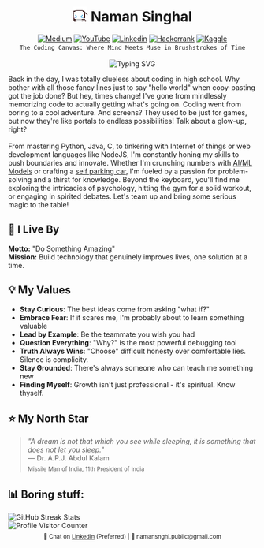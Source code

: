 <h1 align="center">
    <img src="https://github.com/namansnghl/namansnghl/blob/main/media/cinnamorollwave.gif" width="30">
    Naman Singhal
</h1>
<div align="center">
    <a href="https://medium.com/@naman_snghl" target="_blank"><img src="https://img.shields.io/badge/Medium-12100E?logo=medium&logoColor=white" alt="Medium"></a>
    <a href="https://www.youtube.com/@namansnghl" target="_blank"><img src="https://img.shields.io/badge/YouTube-%23FF0000.svg?logo=YouTube&logoColor=white" alt="YouTube"></a>
    <a href="https://www.linkedin.com/in/namansnghl/" target="_blank"><img src="https://img.shields.io/badge/Linkedin-0077B5.svg?logo=Linkedin&logoColor=white" alt="Linkedin"></a>
    <a href="https://www.hackerrank.com/profile/namansnghl" target="_blank"><img src="https://img.shields.io/badge/-Hackerrank-2EC866?logo=HackerRank&logoColor=white" alt="Hackerrank"></a>
    <a href="https://www.kaggle.com/naman99" target="_blank"><img src="https://img.shields.io/badge/Kaggle-20BEFF?logo=Kaggle&logoColor=white" alt="Kaggle"></a>
</div>

<div align="center">
    <code>The Coding Canvas: Where Mind Meets Muse in Brushstrokes of Time</code>
</div>
<br>

<div align="center">
  <img src="https://readme-typing-svg.demolab.com?font=Fira+Code&size=30&duration=3000&pause=300&color=00EBEB&center=true&random=true&width=500&lines=Software+Engineer;Data+Alchemist;Philosophy;Gardener;Poet;Painter;Potterhead" alt="Typing SVG"/>
</div>

<p>
    Back in the day, I was totally clueless about coding in high school. Why bother with all those fancy lines just to say "hello world" when copy-pasting got the job done? But hey, times change! I've gone from mindlessly memorizing code to actually getting what's going on. Coding went from boring to a cool adventure. And screens? They used to be just for games, but now they're like portals to endless possibilities! Talk about a glow-up, right?
<br><br>
    From mastering Python, Java, C, to tinkering with Internet of things or web development languages like NodeJS, I'm constantly honing my skills to push boundaries and innovate. Whether I'm crunching numbers with <a href="https://github.com/namansnghl/SQLify">AI/ML Models</a> or crafting a <a href="https://youtube.com/shorts/t36TyZs9H4g?si=kJ3ZES4msUqVkwO6">self parking car</a>, I'm fueled by a passion for problem-solving and a thirst for knowledge. Beyond the keyboard, you'll find me exploring the intricacies of psychology, hitting the gym for a solid workout, or engaging in spirited debates. Let's team up and bring some serious magic to the table!
</p>

<h2>🎯 I Live By</h2>
<p><strong>Motto:</strong> "Do Something Amazing"<br><strong>Mission:</strong> Build technology that genuinely improves lives, one solution at a time.</p>

<h2>💡 My Values</h2>
<ul>
  <li><strong>Stay Curious</strong>: The best ideas come from asking "what if?"</li>
  <li><strong>Embrace Fear</strong>: If it scares me, I'm probably about to learn something valuable</li>
  <li><strong>Lead by Example</strong>: Be the teammate you wish you had</li>
  <li><strong>Question Everything</strong>: "Why?" is the most powerful debugging tool</li>
  <li><strong>Truth Always Wins</strong>: "Choose" difficult honesty over comfortable lies. Silence is complicity.</li>
  <li><strong>Stay Grounded</strong>: There's always someone who can teach me something new</li>
  <li><strong>Finding Myself</strong>: Growth isn't just professional - it's spiritual. Know thyself.</li>
</ul>

<h2>⭐ My North Star</h2>
<blockquote>
  <p><em>"A dream is not that which you see while sleeping, it is something that does not let you sleep."</em><br>
  — Dr. A.P.J. Abdul Kalam<br>
  <sub>Missile Man of India, 11th President of India</sub></p>
</blockquote>


<h2>📊 Boring stuff:</h2>
<div align="left">
  <img src="https://github-readme-streak-stats-eight.vercel.app/?user=namansnghl&mode=weekly" alt="GitHub Streak Stats" width="38%" />
<br>
  <img src="https://komarev.com/ghpvc/?username=namansnghl&label=Profile%20Views&color=0e75b6&style=flat" alt="Profile Visitor Counter" />
</div>

<div align="center">
    <sub>💬 Chat on <a href="https://www.linkedin.com/in/namansnghl/">LinkedIn</a> (Preferred) | 📧 namansnghl.public@gmail.com</sub>
</div>
